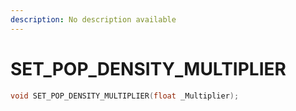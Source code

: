 ```yaml
---
description: No description available 
---
```


# SET_POP_DENSITY_MULTIPLIER

```cpp
void SET_POP_DENSITY_MULTIPLIER(float _Multiplier);
```
